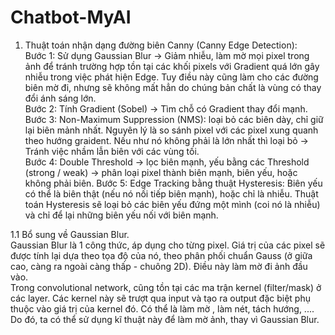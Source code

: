 # Chatbot-MyAI

1. Thuật toán nhận dạng đường biên Canny (Canny Edge Detection):  
   Bước 1: Sử dụng Gaussian Blur -> Giảm nhiễu, làm mờ mọi pixel trong ảnh để tránh trường hợp tồn tại các khối pixels với Gradient quá lớn gây nhiễu trong việc phát hiện Edge. Tuy điều này cũng làm cho các đường biên mờ đi, nhưng sẽ không mất hẳn do chúng bản chất là vùng có thay đổi ánh sáng lớn.  
   Bước 2: Tính Gradient (Sobel) -> Tìm chỗ có Gradient thay đổi mạnh.  
   Bước 3: Non-Maximum Suppression (NMS): loại bỏ các biên dày, chỉ giữ lại biên mảnh nhất. Nguyên lý là so sánh pixel với các pixel xung quanh theo hướng graident. Nếu như nó không phải là lớn nhất thì loại bỏ -> Tránh việc nhầm lẫn biên với các vùng tối.  
   Bước 4: Double Threshold → lọc biên mạnh, yếu bằng các Threshold (strong / weak) -> phân loại pixel thành biên mạnh, biên yếu, hoặc không phải biên.
   Bước 5: Edge Tracking bằng thuật Hysteresis: Biên yếu có thể là biên thật (nếu nó nối tiếp biên mạnh), hoặc chỉ là nhiễu. Thuật toán Hysteresis sẽ loại bỏ các biên yếu đứng một mình (coi nó là nhiễu) và chỉ để lại những biên yếu nối với biên mạnh.

  1.1 Bổ sung về Gaussian Blur.  
    Gaussian Blur là 1 công thức, áp dụng cho từng pixel. Giá trị của các pixel sẽ được tính lại dựa theo tọa độ của nó, theo phân phối chuẩn Gauss (ở giữa cao, càng ra ngoài càng thấp - chuông 2D). Điều này làm mờ đi ảnh đầu vào.  
    Trong convolutional network, cũng tồn tại các ma trận kernel (filter/mask) ở các layer. Các kernel này sẽ trượt qua input và tạo ra output đặc biệt phụ thuộc vào giá trị của kernel đó. Có thể là làm mờ , làm nét, tách hướng, ....  
    Do đó, ta có thể sử dụng kĩ thuật này để làm mờ ảnh, thay vì Gaussian Blur.
